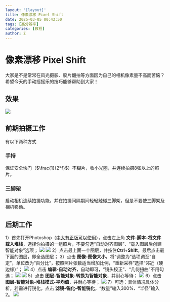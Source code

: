 ```yaml
---
layout: '[layout]'
title: 像素漂移 Pixel Shift
date: 2025-03-05 00:43:50
tags: [高分辨率]
categories: [教程]
author: Σ
---
```

# **像素漂移 Pixel Shift**
大家是不是常常在风光摄影、胶片翻拍等方面因为自己的相机像素量不高而苦恼？希望今天的手动摇摇乐的技巧能够帮助到大家！
## **效果**
![](0.jpg)
## **前期拍摄工作**
有以下两种方式
### 手持
保证安全快门（$\frac{1}{2*f}$）不糊片，收小光圈，并连续拍摄8张以上的照片。
### 三脚架
启动相机连续拍摄功能，并在拍摄间隔期间轻轻触碰三脚架，但是不要使三脚架及相机移动。
## **后期工作**
1）首先打开Photoshop（[中大有正版可以使用](https://software.sysu.edu.cn/)），点击左上角 **文件-脚本-将文件载入堆栈**，选择你拍摄的一组照片，不要勾选“自动对齐图层”、“载入图层后创建智能对象”选项；
![](1.png)
![](2.png)
2）点击最上面一个图层，并按住**Ctrl**+**Shift**，最后点击最下面的图层，即全选图层；
3）点击 **图像-图像大小**，将“调整为”选项调至“自定”，单位改为“百分比”，按照照片张数适当增加比例，“重新采样”选择“邻近（硬边缘）”；
![](3.png)
4）点击 **编辑-自动对齐**，自动即可，“镜头校正”、“几何扭曲”不用勾选；
![](4.png)
![](5.png)
5）点击 **图层-智能对象-转换为智能对象**，并耐心等待；
![](6.png)
6）点击 **图层-智能对象-堆栈模式-平均值**，并耐心等待；
![](7.png)
7）可选：具体情况具体分析，若需进行锐化，点击 **滤镜-锐化-智能锐化**，“数量”输入300%、“半径”输入2。
![](8.png)